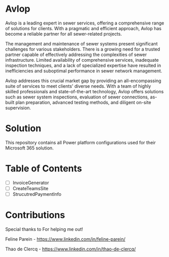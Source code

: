 # Avlop 
Avlop is a leading expert in sewer services, offering a comprehensive range of solutions for clients. With a pragmatic and efficient approach, Avlop has become a reliable partner for all sewer-related projects. 

The management and maintenance of sewer systems present significant challenges for various stakeholders. There is a growing need for a trusted partner capable of effectively addressing the complexities of sewer infrastructure. Limited availability of comprehensive services, inadequate inspection techniques, and a lack of specialized expertise have resulted in inefficiencies and suboptimal performance in sewer network management.

Avlop addresses this crucial market gap by providing an all-encompassing suite of services to meet clients' diverse needs. With a team of highly skilled professionals and state-of-the-art technology, Avlop offers solutions such as sewer system inspections, evaluation of sewer connections, as-built plan preparation, advanced testing methods, and diligent on-site supervision.

# Solution

This repository contains all Power platform configurations used for their Microsoft 365 solution.

# Table of Contents


- [ ] InvoiceGenerator
- [ ] CreateTeamsSite
- [ ] StrucutredPaymentInfo
 
# Contributions
Special thanks to For helping me out!

Feline Parein -  https://www.linkedin.com/in/feline-parein/

Thao de Clercq - https://www.linkedin.com/in/thao-de-clercq/
